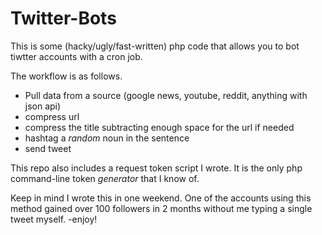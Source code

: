 Twitter-Bots
============

This is some (hacky/ugly/fast-written) php code that allows you to bot tiwtter accounts with a cron job. 

The workflow is as follows.


 - Pull data from a source (google news, youtube, reddit, anything with json api)
 - compress url
 - compress the title subtracting enough space for the url if needed
 - hashtag a *random* noun in the sentence
 - send tweet


This repo also includes a request token script I wrote. It is the only php command-line token *generator* that I know of. 

Keep in mind I wrote this in one weekend. One of the accounts using this method gained over 100 followers in 2 months without me typing a single tweet myself.
-enjoy!


